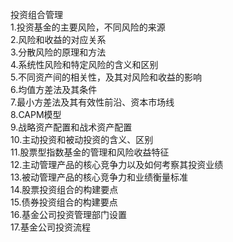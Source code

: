 投资组合管理  
1.投资基金的主要风险，不同风险的来源  
2.风险和收益的对应关系  
3.分散风险的原理和方法  
4.系统性风险和特定风险的含义和区别  
5.不同资产间的相关性，及其对风险和收益的影响  
6.均值方差法及其条件  
7.最小方差法及其有效性前沿、资本市场线  
8.CAPM模型  
9.战略资产配置和战术资产配置  
10.主动投资和被动投资的含义、区别  
11.股票型指数基金的管理和风险收益特征  
12.主动管理产品的核心竞争力以及如何考察其投资业绩  
13.被动管理产品的核心竞争力和业绩衡量标准  
14.股票投资组合的构建要点  
15.债券投资组合的构建要点  
16.基金公司投资管理部门设置  
17.基金公司投资流程  